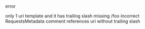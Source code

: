 <!-- 4925c8079f8cc5cfefc4718ebdc01162 -->
<!--
/foo
/foo/
-->

error

only 1 uri template and it has trailing slash
missing /foo
incorrect RequestsMetadata
comment references uri without trailing slash

